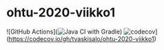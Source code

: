 # ohtu-2020-viikko1

![GitHub Actions](![Java CI with Gradle](https://github.com/tvaskisalo/ohtu-2020-viikko1/workflows/Java%20CI%20with%20Gradle/badge.svg))
![codecov](https://codecov.io/gh/tvaskisalo/ohtu-2020-viikko1/branch/main/graph/badge.svg?token=MFAL2BM4J6)](https://codecov.io/gh/tvaskisalo/ohtu-2020-viikko1)
